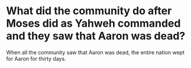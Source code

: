 # What did the community do after Moses did as Yahweh commanded and they saw that Aaron was dead?

When all the community saw that Aaron was dead, the entire nation wept for Aaron for thirty days.
